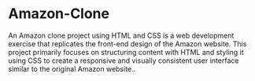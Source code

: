 # Amazon-Clone
An Amazon clone project using HTML and CSS is a web development exercise that replicates the front-end design of the Amazon website. This project primarily focuses on structuring content with HTML and styling it using CSS to create a responsive and visually consistent user interface similar to the original Amazon website..

